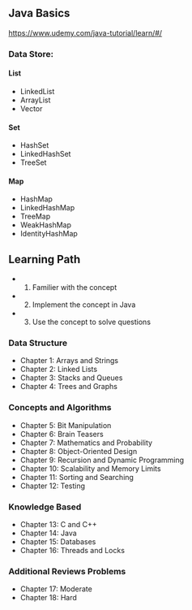 ## Java Basics
https://www.udemy.com/java-tutorial/learn/#/

### Data Store:
#### List
  - LinkedList
  - ArrayList
  - Vector

#### Set
  - HashSet
  - LinkedHashSet
  - TreeSet

#### Map
  - HashMap
  - LinkedHashMap
  - TreeMap
  - WeakHashMap
  - IdentityHashMap

## Learning Path
- 1. Familier with the concept
- 2. Implement the concept in Java
- 3. Use the concept to solve questions

### Data Structure
- Chapter 1: Arrays and Strings
- Chapter 2: Linked Lists
- Chapter 3: Stacks and Queues
- Chapter 4: Trees and Graphs

### Concepts and Algorithms
- Chapter 5: Bit Manipulation
- Chapter 6: Brain Teasers
- Chapter 7: Mathematics and Probability
- Chapter 8: Object-Oriented Design
- Chapter 9: Recursion and Dynamic Programming
- Chapter 10: Scalability and Memory Limits
- Chapter 11: Sorting and Searching
- Chapter 12: Testing

### Knowledge Based
- Chapter 13: C and C++
- Chapter 14: Java
- Chapter 15: Databases
- Chapter 16: Threads and Locks

### Additional Reviews Problems
- Chapter 17: Moderate
- Chapter 18: Hard
